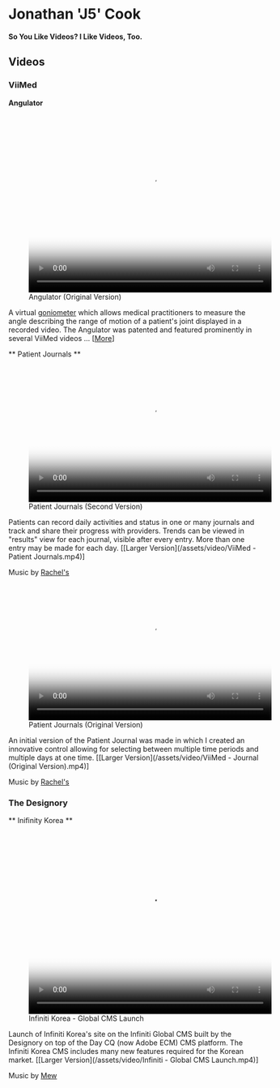 ---
---

<style>
  @import '/assets/styles/site.css';
</style>

# Jonathan 'J5' Cook

**So You Like Videos?  I Like Videos, Too.**

## Videos

### ViiMed

**Angulator**

<figure>
  <video controls
    width="480"
    height="352"
    poster="/assets/images/viimed/angulator/ViiMed - Angulator (Original Version).png">
    <source src="/assets/video/ViiMed - Angulator (Original Version).mp4" />
  </video>
  <figcaption>Angulator (Original Version)</figcaption>
</figure>

A virtual [goniometer](https://en.wikipedia.org/wiki/Goniometer) which allows
medical practitioners to measure the angle describing the range of motion of a
patient's joint displayed in a recorded video.  The Angulator was patented
and featured prominently in several ViiMed videos
... [[More](/viimed/angulator)]

** Patient Journals **

<figure>
  <video controls
    width="480"
    height="270"
    poster="/assets/images/viimed/journal/ViiMed - Patient Journals.png">
    <source src="/assets/video/ViiMed - Patient Journals.mp4" />
  </video>
  <figcaption>Patient Journals (Second Version)</figcaption>
</figure>

Patients can record daily activities and status in one or many journals and
track and share their progress with providers.  Trends can be viewed in "results"
view for each journal, visible after every entry.  More than one entry may be
made for each day. [[Larger Version](/assets/video/ViiMed - Patient Journals.mp4)]

Music by [Rachel's](http://rachelsband.rachelgrimespiano.com/)

<figure>
  <video controls
    width="480"
    height="270"
    poster="/assets/images/viimed/journal/ViiMed - Journal (Original Version).png">
    <source src="/assets/video/ViiMed - Journal (Original Version).mp4" />
  </video>
  <figcaption>Patient Journals (Original Version)</figcaption>
</figure>

An initial version of the Patient Journal was made in which I created an
innovative control allowing for selecting between multiple time periods and
multiple days at one time. [[Larger Version](/assets/video/ViiMed - Journal (Original Version).mp4)]

Music by [Rachel's](http://rachelsband.rachelgrimespiano.com/)

### The Designory

** Inifinity Korea **

<figure>
  <video controls
    width="480"
    height="360"
    poster="/assets/images/designory/Infiniti - Global CMS Launch.png">
    <source src="/assets/video/Infiniti - Global CMS Launch.mp4" />
  </video>
  <figcaption>Infiniti Korea - Global CMS Launch</figcaption>
</figure>

Launch of Infiniti Korea's site on the Infiniti Global CMS built by the
Designory on top of the Day CQ (now Adobe ECM) CMS platform.  The Infiniti Korea
CMS includes many new features required for the Korean market.
[[Larger Version](/assets/video/Infiniti - Global CMS Launch.mp4)]

Music by [Mew](https://mewsite.com)
